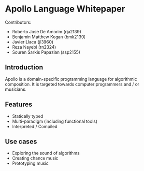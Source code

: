 # Apollo Language Whitepaper

Contributors:

- Roberto Jose De Amorim (rja2139)
- Benjamin Matthew Kogan (bmk2130)
- Javier Llaca (jl3960)
- Reza Nayebi (rn2324)
- Souren Sarkis Papazian (ssp2155)

## Introduction

Apollo is a domain-specific programming language for algorithmic composition. It is targeted towards computer programmers and / or musicians.

## Features

- Statically typed
- Multi-paradigm (including functional tools)
- Interpreted / Compiled

## Use cases

- Exploring the sound of algorithms
- Creating chance music
- Prototyping music
